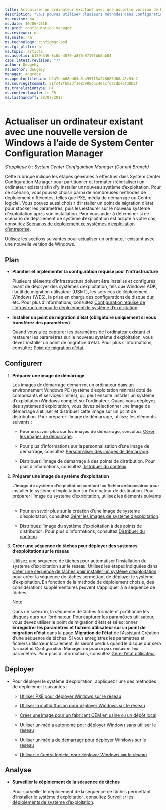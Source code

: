 ```yaml
---
title: Actualiser un ordinateur existant avec une nouvelle version de Windows | Microsoft Docs
description: "Vous pouvez utiliser plusieurs méthodes dans Configuration Manager pour partitionner et formater (réinitialiser) un ordinateur existant afin d’y installer un nouveau système d’exploitation."
ms.custom: na
ms.date: 10/06/2016
ms.prod: configuration-manager
ms.reviewer: na
ms.suite: na
ms.technology: configmgr-osd
ms.tgt_pltfrm: na
ms.topic: article
ms.assetid: b189a346-8c0d-4870-a876-0719fbb0ab04
caps.latest.revision: "7"
author: Dougeby
ms.author: dougeby
manager: angrobe
ms.openlocfilehash: b247cbb68ed63a8eb99715a248686d68a28c53e2
ms.sourcegitcommit: 51fc48fb023f1e8d995c6c4eacfda7dbec4d0b2f
ms.translationtype: HT
ms.contentlocale: fr-FR
ms.lasthandoff: 08/07/2017
---
```

# <a name="refresh-an-existing-computer-with-a-new-version-of-windows-using-system-center-configuration-manager"></a>Actualiser un ordinateur existant avec une nouvelle version de Windows à l’aide de System Center Configuration Manager

*S’applique à : System Center Configuration Manager (Current Branch)*

Cette rubrique indique les étapes générales à effectuer dans System Center Configuration Manager pour partitionner et formater (réinitialiser) un ordinateur existant afin d’y installer un nouveau système d’exploitation. Pour ce scénario, vous pouvez choisir parmi de nombreuses méthodes de déploiement différentes, telles que PXE, média de démarrage ou Centre logiciel. Vous pouvez aussi choisir d’installer un point de migration d’état pour stocker les paramètres, puis les restaurer sur le nouveau système d’exploitation après son installation. Pour vous aider à déterminer si ce scénario de déploiement de système d’exploitation est adapté à votre cas, consultez [Scénarios de déploiement de systèmes d’exploitation d’entreprise](scenarios-to-deploy-enterprise-operating-systems.md).  

 Utilisez les sections suivantes pour actualiser un ordinateur existant avec une nouvelle version de Windows.  

##  <a name="BKMK_Plan"></a> Plan  

-   **Planifier et implémenter la configuration requise pour l’infrastructure**  

     Plusieurs éléments d’infrastructure doivent être installés et configurés avant de déployer des systèmes d’exploitation, tels que Windows ADK, l’outil de migration utilisateur (USMT), les services de déploiement Windows (WDS), la prise en charge des configurations de disque dur, etc. Pour plus d’informations, consultez [Configuration requise de l’infrastructure pour le déploiement de système d’exploitation](../plan-design/infrastructure-requirements-for-operating-system-deployment.md).  

-   **Installer un point de migration d’état (obligatoire uniquement si vous transférez des paramètres)**  

     Quand vous allez capturer les paramètres de l’ordinateur existant et restaurer les paramètres sur le nouveau système d’exploitation, vous devez installer un point de migration d’état. Pour plus d’informations, consultez [Point de migration d’état](../get-started/prepare-site-system-roles-for-operating-system-deployments.md#BKMK_StateMigrationPoints).  

##  <a name="BKMK_Configure"></a> Configurerr  

1.  **Préparer une image de démarrage**  

     Les images de démarrage démarrent un ordinateur dans un environnement Windows PE (système d’exploitation minimal doté de composants et services limités), qui peut ensuite installer un système d’exploitation Windows complet sur l’ordinateur.   Quand vous déployez des systèmes d’exploitation, vous devez sélectionner une image de démarrage à utiliser et distribuer cette image sur un point de distribution. Pour préparer l’image de démarrage, utilisez les éléments suivants :  

    -   Pour en savoir plus sur les images de démarrage, consultez [Gérer les images de démarrage](../get-started/manage-boot-images.md).  

    -   Pour plus d’informations sur la personnalisation d’une image de démarrage, consultez [Personnaliser des images de démarrage](../get-started/customize-boot-images.md).  

    -   Distribuez l’image de démarrage à des points de distribution. Pour plus d’informations, consultez [Distribuer du contenu](../../core/servers/deploy/configure/deploy-and-manage-content.md#a-namebkmkdistributea-distribute-content).  

2.  **Préparer une image de système d’exploitation**  

     L’image de système d’exploitation contient les fichiers nécessaires pour installer le système d’exploitation sur l’ordinateur de destination. Pour préparer l’image du système d’exploitation, utilisez les éléments suivants :  

    -   Pour en savoir plus sur la création d’une image de système d’exploitation, consultez [Gérer les images de système d’exploitation](../get-started/manage-operating-system-images.md).  

    -   Distribuez l’image du système d’exploitation à des points de distribution. Pour plus d’informations, consultez [Distribuer du contenu](../../core/servers/deploy/configure/deploy-and-manage-content.md#a-namebkmkdistributea-distribute-content).  

3.  **Créer une séquence de tâches pour déployer des systèmes d’exploitation sur le réseau**  

     Utilisez une séquence de tâches pour automatiser l’installation du système d’exploitation sur le réseau. Utilisez les étapes indiquées dans [Créer une séquence de tâches pour installer un système d’exploitation](create-a-task-sequence-to-install-an-operating-system.md) pour créer la séquence de tâches permettant de déployer le système d’exploitation. En fonction de la méthode de déploiement choisie, des considérations supplémentaires peuvent s’appliquer à la séquence de tâches.  

    > [!NOTE]  
    >  Dans ce scénario, la séquence de tâches formate et partitionne les disques durs sur l’ordinateur. Pour capturer les paramètres utilisateur, vous devez utiliser le point de migration d’état et sélectionner **Enregistrer les paramètres et fichiers utilisateur sur un point de migration d’état** dans la page **Migration de l’état** de l’Assistant Création d’une séquence de tâches. Si vous enregistrez les paramètres et fichiers utilisateur localement, ils seront perdus quand le disque dur sera formaté et Configuration Manager ne pourra pas restaurer les paramètres. Pour plus d’informations, consultez [Gérer l’état utilisateur](../get-started/manage-user-state.md).  

##  <a name="BKMK_Deploy"></a> Déployer  

-   Pour déployer le système d’exploitation, appliquez l’une des méthodes de déploiement suivantes :  

    -   [Utiliser PXE pour déployer Windows sur le réseau](use-pxe-to-deploy-windows-over-the-network.md)  

    -   [Utiliser la multidiffusion pour déployer Windows sur le réseau](use-multicast-to-deploy-windows-over-the-network.md)  

    -   [Créer une image pour un fabricant OEM en usine ou un dépôt local](create-an-image-for-an-oem-in-factory-or-a-local-depot.md)  

    -   [Utiliser un média autonome pour déployer Windows sans utiliser le réseau](use-stand-alone-media-to-deploy-windows-without-using-the-network.md)  

    -   [Utiliser un média de démarrage pour déployer Windows sur le réseau](use-bootable-media-to-deploy-windows-over-the-network.md)  

    -   [Utiliser le Centre logiciel pour déployer Windows sur le réseau](use-software-center-to-deploy-windows-over-the-network.md)  

## <a name="monitor"></a>Analyse  

-   **Surveiller le déploiement de la séquence de tâches**  

     Pour surveiller le déploiement de la séquence de tâches permettant d’installer le système d’exploitation, consultez [Surveiller les déploiements de système d’exploitation](monitor-operating-system-deployments.md).  
